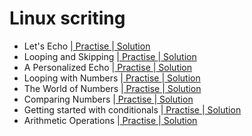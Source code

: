 # Linux scriting

- Let's Echo |[ Practise ](https://www.hackerrank.com/challenges/bash-tutorials-lets-echo/problem?isFullScreen=false) |[ Solution ](https://github.com/Ram11Coder/HackerRank-JAVA/blob/master/LINUX%20SHELL/Solution/hello.sh)
- Looping and Skipping |[ Practise ](https://www.hackerrank.com/challenges/bash-tutorials---looping-and-skipping/problem?isFullScreen=false&h_r=next-challenge&h_v=zen) |[ Solution ](https://github.com/Ram11Coder/HackerRank-JAVA/blob/master/LINUX%20SHELL/Solution/Loops.sh)
- A Personalized Echo |[ Practise ](https://www.hackerrank.com/challenges/bash-tutorials---a-personalized-echo/problem) |[ Solution ](https://github.com/Ram11Coder/HackerRank-JAVA/blob/master/LINUX%20SHELL/Solution/welcome.sh)
- Looping with Numbers |[ Practise ](https://www.hackerrank.com/challenges/bash-tutorials---looping-with-numbers/problem?isFullScreen=false) |[ Solution ](https://github.com/Ram11Coder/HackerRank-JAVA/blob/master/LINUX%20SHELL/Solution/numberloop.sh)
- The World of Numbers |[ Practise ](https://www.hackerrank.com/challenges/bash-tutorials---the-world-of-numbers/problem?isFullScreen=false) |[ Solution ](https://github.com/Ram11Coder/HackerRank-JAVA/blob/master/LINUX%20SHELL/Solution/TheWorldofNumbers.sh) 
- Comparing Numbers |[ Practise ](https://www.hackerrank.com/challenges/bash-tutorials---comparing-numbers/problem?isFullScreen=false) |[ Solution ](https://github.com/Ram11Coder/HackerRank-JAVA/blob/master/LINUX%20SHELL/Solution/CompareNumbers.sh) 
- Getting started with conditionals |[ Practise ](https://www.hackerrank.com/challenges/bash-tutorials---getting-started-with-conditionals/problem?isFullScreen=false) |[ Solution ](https://github.com/Ram11Coder/HackerRank-JAVA/blob/master/LINUX%20SHELL/Solution/Conditional.sh)
- Arithmetic Operations |[ Practise ](https://www.hackerrank.com/challenges/bash-tutorials---arithmetic-operations/problem?isFullScreen=false) |[ Solution ](https://github.com/Ram11Coder/HackerRank-JAVA/blob/master/LINUX%20SHELL/Solution/Arthmetic.sh)

